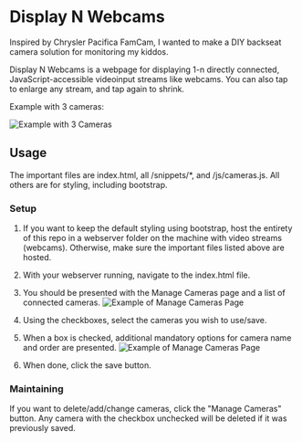 # Display N Webcams
Inspired by Chrysler Pacifica FamCam, I wanted to make a DIY backseat camera solution for monitoring my kiddos.

Display N Webcams is a webpage for displaying 1-n directly connected, JavaScript-accessible videoinput streams like webcams.  You can also tap to enlarge any stream, and tap again to shrink.

Example with 3 cameras:

![Example with 3 Cameras](https://github.com/drdrewusaf/Display-N-Webcams/blob/main/images/3-cam-example.png "Example with 3 Cameras")

## Usage
The important files are index.html, all /snippets/*, and /js/cameras.js.  All others are for styling, including bootstrap.

### Setup
1) If you want to keep the default styling using bootstrap, host the entirety of this repo in a webserver folder on the machine with video streams (webcams). Otherwise, make sure the important files listed above are hosted. 

2) With your webserver running, navigate to the index.html file.

3) You should be presented with the Manage Cameras page and a list of connected cameras.
![Example of Manage Cameras Page](https://github.com/drdrewusaf/Display-N-Webcams/blob/main/images/manage-cams.png "Example of Manage Cameras Page")

4) Using the checkboxes, select the cameras you wish to use/save.

5) When a box is checked, additional mandatory options for camera name and order are presented.
![Example of Manage Cameras Page](https://github.com/drdrewusaf/Display-N-Webcams/blob/main/images/manage-cams-1.png "Example of Manage Cameras Page")

6) When done, click the save button.

### Maintaining
If you want to delete/add/change cameras, click the "Manage Cameras" button.  Any camera with the checkbox unchecked will be deleted if it was previously saved.
